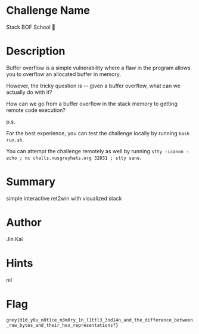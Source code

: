 # Challenge Name

Stack BOF School 🍼

# Description

Buffer overflow is a simple vulnerability where a flaw in the program allows you to overflow an allocated buffer in memory.

However, the tricky question is -- given a buffer overflow, what can we actually do with it?

How can we go from a buffer overflow in the stack memory to getting remote code execution?

p.s.

For the best experience, you can test the challenge locally by running `bash run.sh`.

You can attempt the challenge remotely as well by running `stty -icanon -echo ; nc challs.nusgreyhats.org 32831 ; stty sane`.

# Summary

simple interactive ret2win with visualized stack

# Author

Jin Kai

# Hints

nil

# Flag

`grey{d1d_y0u_n0t1ce_m3m0ry_1n_l1ttl3_3nd14n_and_the_difference_between_raw_bytes_and_their_hex_representations?}`
